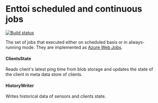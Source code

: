 # Enttoi scheduled and continuous jobs

[![Build status](https://ci.appveyor.com/api/projects/status/cs493wr5dvtfgppf/branch/master?svg=true)](https://ci.appveyor.com/project/jenyayel/enttoi-jobs/branch/master)

The set of jobs that executed either on scheduled basis or in always-running mode. They are implemented as [Azure Web Jobs](https://azure.microsoft.com/en-us/documentation/articles/websites-webjobs-resources/).

#### ClientsState
Reads client's latest ping time from blob storage and updates the state of the client in meta data store of clients.

#### HistoryWriter
Writes historical data of sensors and clients state.

